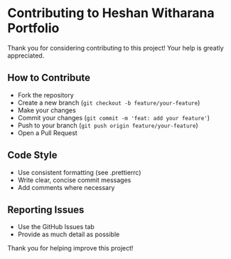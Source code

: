 # Contributing to Heshan Witharana Portfolio

Thank you for considering contributing to this project! Your help is greatly appreciated.

## How to Contribute

- Fork the repository
- Create a new branch (`git checkout -b feature/your-feature`)
- Make your changes
- Commit your changes (`git commit -m 'feat: add your feature'`)
- Push to your branch (`git push origin feature/your-feature`)
- Open a Pull Request

## Code Style

- Use consistent formatting (see .prettierrc)
- Write clear, concise commit messages
- Add comments where necessary

## Reporting Issues

- Use the GitHub Issues tab
- Provide as much detail as possible

Thank you for helping improve this project! 